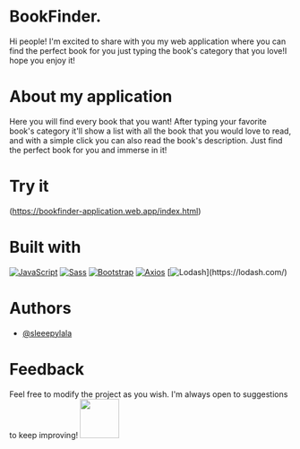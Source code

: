 # BookFinder.

Hi people! I'm excited to share with you my web application where you can find the perfect book for you just typing the book's category that you love!I hope you enjoy it!

# About my application

Here you will find every book that you want! After typing your favorite book's category it'll show a list with all the book that you would love to read, and with a simple click you can also read the book's description. Just find the perfect book for you and immerse in it!

# Try it
(https://bookfinder-application.web.app/index.html)

# Built with

[![JavaScript](https://img.shields.io/badge/JavaScript-yellow?style=for-the-badge&logo=javascript&logoColor=white)](https://www.javascript.com/)
[![Sass](https://img.shields.io/badge/Sass-pink?style=for-the-badge&logo=sass&logoColor=white)](https://sass-lang.com/)
[![Bootstrap](https://img.shields.io/badge/Bootstrap-blueviolet?style=for-the-badge&logo=bootstrap&logoColor=white)](https://getbootstrap.com/)
[![Axios](https://img.shields.io/badge/axios-671ddf?&style=for-the-badge&logo=axios&logoColor=white)](https://axios-http.com/)
[![Lodash](https://img.shields.io/badge/Lodash-3492FF?style=for-the-badge&logo=lodash&logoColor=white")](https://lodash.com/)

# Authors

- [@sleeepylala](https://github.com/sleeepylala)

# Feedback

Feel free to modify the project as you wish. I'm always open to suggestions to keep improving!
<i class="bi bi-chat-heart"></i>
<img src="assets/images/chat-heart-readme.svg" width="70px"/>
